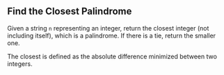 ## Find the Closest Palindrome

Given a string `n` representing an integer, return the closest integer (not including itself), which is a palindrome. If there is a tie, return the smaller one.

The closest is defined as the absolute difference minimized between two integers.

